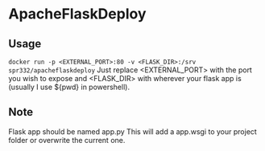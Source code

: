 # ApacheFlaskDeploy
## Usage
``` docker run -p <EXTERNAL_PORT>:80 -v <FLASK_DIR>:/srv spr332/apacheflaskdeploy ```
Just replace <EXTERNAL_PORT> with the port you wish to expose and <FLASK_DIR> with wherever your flask app is (usually I use ${pwd} in powershell). 
## Note
Flask app should be named app.py
This will add a app.wsgi to your project folder or overwrite the current one.